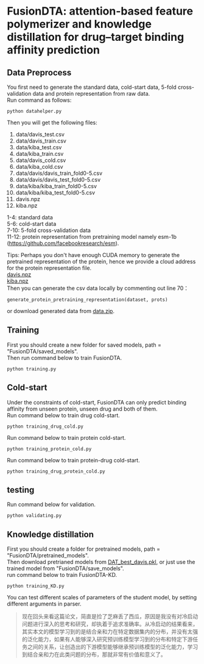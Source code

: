 # FusionDTA: attention-based feature polymerizer and knowledge distillation for drug–target binding affinity prediction

## Data Preprocess
You first need to generate the standard data, cold-start data, 5-fold cross-validation data and protein representation from raw data.   
Run command as follows:
    
    python datahelper.py

Then you will get the following files:
1. data/davis_test.csv
2. data/davis_train.csv
3. data/kiba_test.csv
4. data/kiba_train.csv
5. data/davis_cold.csv
6. data/kiba_cold.csv
7. data/davis/davis_train_fold0-5.csv
8. data/davis/davis_test_fold0-5.csv
9. data/kiba/kiba_train_fold0-5.csv
10. data/kiba/kiba_test_fold0-5.csv
11. davis.npz
12. kiba.npz


1-4: standard data  
5-6: cold-start data  
7-10: 5-fold cross-validation data  
11-12: protein representation from pretraining model namely esm-1b (https://github.com/facebookresearch/esm).

Tips: Perhaps you don't have enough CUDA memory to generate the pretrained representation of the protein, hence we provide a cloud address for the protein representation file.  
[davis.npz](https://drive.google.com/file/d/1EF4MdCPJ_8bWgdABK_GTKbTqROYtObv6/view?usp=sharing)  
[kiba.npz](https://drive.google.com/file/d/1V0DRxVpfdle91-yiUdZ7LtVZ_YsAodPi/view?usp=sharing)  
Then you can generate the csv data locally by commenting out line 70： 

    generate_protein_pretraining_representation(dataset, prots)  
    
or download generated data from [data.zip](https://drive.google.com/file/d/1evKHwYmUkpJAR_BWK-WTMASKx3Fcivn0/view?usp=sharing).

## Training
First you should create a new folder for saved models, path = "FusionDTA/saved_models".  
Then run command below to train FusionDTA.

    python training.py
  
## Cold-start
Under the constraints of cold-start, FusionDTA can only predict binding affinity from unseen protein, unseen drug and both of them.  
Run command below to train drug cold-start.

    python training_drug_cold.py
    
Run command below to train protein cold-start.

    python training_protein_cold.py
    
Run command below to train protein-drug cold-start.

    python training_drug_protein_cold.py

  
## testing
Run command below for validation.

    python validating.py 

## Knowledge distillation
First you should create a folder for pretrained models, path = "FusionDTA/pretrained_models".  
Then download pretrianed models from [DAT_best_davis.pkl](https://drive.google.com/file/d/1FfFLPhM2-97qvgkzcTiU30PluRPCm6vU/view?usp=sharing), or just use the trained model from "FusionDTA/save_models".  
run command below to train FusionDTA-KD.

    python training_KD.py
    
You can test different scales of parameters of the student model, by setting different arguments in parser.

> 现在回头来看这篇论文，简直是捡了芝麻丢了西瓜，原因是我没有对冷启动问题进行深入的思考和研究，却执着于追求准确率。从冷启动的结果看来，其实本文的模型学习到的是结合亲和力在特定数据集内的分布，并没有太强的泛化能力，如果有人能够深入研究预训练模型学习到的分布和特定下游任务之间的关系，让创造出的下游模型能够继承预训练模型的泛化能力，学习到结合亲和力在此类问题的分布，那就非常有价值和意义了。
